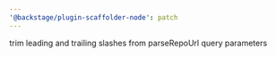```yaml
---
'@backstage/plugin-scaffolder-node': patch
---
```


trim leading and trailing slashes from parseRepoUrl query parameters
